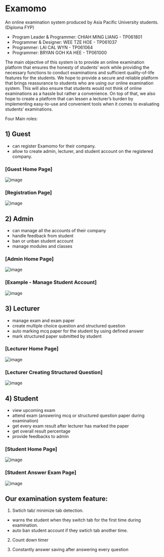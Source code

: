 # Examomo
An online examination system produced by Asia Pacific University students. (Diploma FYP)

- Program Leader & Programmer: CHIAH MING LIANG - TP061801
- Programmer & Designer: WEE TZE HOE - TP061037
- Programmer: LAI CAL WYN - TP061064
- Programmer: BRYAN GOH KA HEE - TP061000

The main objective of this system is to provide an online examination platform that ensures the honesty of students’ work while providing the necessary functions to conduct examinations and sufficient quality-of-life features for the students. We hope to provide a secure and reliable platform that brings reassurance to students who are using our online examination system. This will also ensure that students would not think of online examinations as a hassle but rather a convenience. On top of that, we also hope to create a platform that can lessen a lecturer’s burden by implementing easy-to-use and convenient tools when it comes to evaluating students’ examinations.

Four Main roles:
## 1) Guest
- can register Examomo for their company.
- allow to create admin, lecturer, and student account on the registered company.

### [Guest Home Page]
![image](https://user-images.githubusercontent.com/83805050/193289242-b993feab-5a0a-40ad-b30f-4894f12fb565.png)

### [Registration Page]
![image](https://user-images.githubusercontent.com/83805050/193289491-b9d65785-6a0c-40a6-9132-0e09ab71003d.png)


## 2) Admin
- can manage all the accounts of their company
- handle feedback from student
- ban or unban student account
- manage modules and classes

### [Admin Home Page]
![image](https://user-images.githubusercontent.com/83805050/193289627-e36ddd1a-f0ba-4ec6-b595-16cb8816256e.png)

### [Example - Manage Student Account]
![image](https://user-images.githubusercontent.com/83805050/193289837-457c30f0-4454-4d8a-b1e6-f21328a15d22.png)


## 3) Lecturer
- manage exam and exam paper 
- create multiple choice question and structured question
- auto marking mcq paper for the student by using defined answer
- mark structured paper submitted by student

### [Lecturer Home Page]
![image](https://user-images.githubusercontent.com/83805050/193290012-02acec8a-3ac3-4ca5-b4fd-3d4b926069d2.png)

### [Lecturer Creating Structured Question]
![image](https://user-images.githubusercontent.com/83805050/193290228-3ce823ac-c648-470d-9af9-18ceee2e72c4.png)


## 4) Student
- view upcoming exam
- attend exam (answering mcq or structured question paper during examination)
- get every exam result after lecturer has marked the paper
- get overall result percentage
- provide feedbacks to admin

### [Student Home Page]
![image](https://user-images.githubusercontent.com/83805050/193290474-c583eb56-e29a-4777-8323-ba03de974427.png)

### [Student Answer Exam Page]
![image](https://user-images.githubusercontent.com/83805050/193290669-be3175b9-7a9f-4f1e-911e-f354f34193d7.png)


## Our examination system feature:
1) Swtich tab/ minimize tab detection.
- warns the student when they switch tab for the first time during examination.
- auto ban student account if they swtich tab another time.

2) Count down timer

3) Constantly answer saving after answering every question
